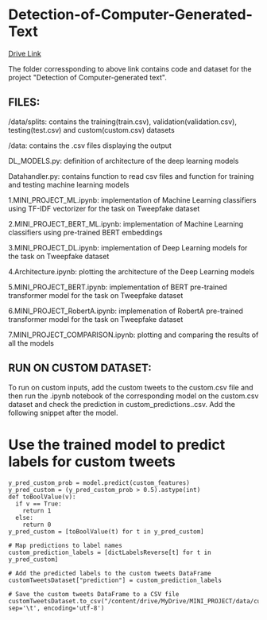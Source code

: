 # Detection-of-Computer-Generated-Text
[Drive Link](https://drive.google.com/drive/folders/1OKB9eZXvUNouIlmOBhsNCZo7po68xNvI?usp=sharing)


The folder corressponding to above link contains code and dataset for the project "Detection of Computer-generated text".

## FILES:
/data/splits: contains the training(train.csv), validation(validation.csv), testing(test.csv) and custom(custom.csv) datasets

/data: contains the .csv files displaying the output

DL_MODELS.py: definition of architecture of the deep learning models

Datahandler.py: contains function to read csv files and function for training and testing machine learning models

1.MINI_PROJECT_ML.ipynb: implementation of Machine Learning classifiers using TF-IDF vectorizer for the task on Tweepfake dataset

2.MINI_PROJECT_BERT_ML.ipynb: implementation of Machine Learning classifiers using pre-trained BERT embeddings

3.MINI_PROJECT_DL.ipynb: implementation of Deep Learning models for the task on Tweepfake dataset

4.Architecture.ipynb: plotting the architecture of the Deep Learning models

5.MINI_PROJECT_BERT.ipynb: implementation of BERT pre-trained transformer model for the task on Tweepfake dataset

6.MINI_PROJECT_RobertA.ipynb: implemenation of RobertA pre-trained transformer model for the task on Tweepfake dataset

7.MINI_PROJECT_COMPARISON.ipynb: plotting and comparing the results of all the models

## RUN ON CUSTOM DATASET:
To run on custom inputs, add the custom tweets to the custom.csv file and then run the .ipynb notebook of the corresponding model on the custom.csv dataset and check the prediction in custom_predictions.<model>.csv. Add the following snippet after the model.

# Use the trained model to predict labels for custom tweets
```
y_pred_custom_prob = model.predict(custom_features)
y_pred_custom = (y_pred_custom_prob > 0.5).astype(int)
def toBoolValue(v):
  if v == True:
    return 1
  else:
    return 0
y_pred_custom = [toBoolValue(t) for t in y_pred_custom]

# Map predictions to label names
custom_prediction_labels = [dictLabelsReverse[t] for t in y_pred_custom]

# Add the predicted labels to the custom tweets DataFrame
customTweetsDataset["prediction"] = custom_prediction_labels

# Save the custom tweets DataFrame to a CSV file
customTweetsDataset.to_csv("/content/drive/MyDrive/MINI_PROJECT/data/custom_predictions_charCNN.csv", sep='\t', encoding='utf-8')

```
